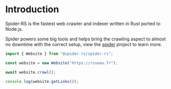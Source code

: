 # Introduction

Spider-RS is the fastest web crawler and indexer written in Rust ported to Node.js.

Spider powers some big tools and helps bring the crawling aspect to almost no downtime with the correct setup, view the [spider](https://github.com/spider-rs/spider) project to learn more.

```ts
import { Website } from "@spider-rs/spider-rs";

const website = new Website("https://rsseau.fr");

await website.crawl();

console.log(website.getLinks());
```
